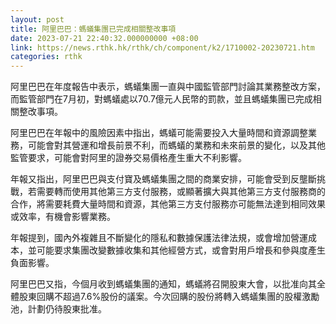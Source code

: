 ```yaml
---
layout: post
title: 阿里巴巴：螞蟻集團已完成相關整改事項
date: 2023-07-21 22:40:32.000000000 +08:00
link: https://news.rthk.hk/rthk/ch/component/k2/1710002-20230721.htm
categories: rthk
---
```


阿里巴巴在年度報告中表示，螞蟻集團一直與中國監管部門討論其業務整改方案，而監管部門在7月初，對螞蟻處以70.7億元人民幣的罰款，並且螞蟻集團已完成相關整改事項。

阿里巴巴在年報中的風險因素中指出，螞蟻可能需要投入大量時間和資源調整業務，可能會對其營運和增長前景不利，而螞蟻的業務和未來前景的變化，以及其他監管要求，可能會對阿里的證券交易價格產生重大不利影響。

年報又指出，阿里巴巴與支付寶及螞蟻集團之間的商業安排，可能會受到反壟斷挑戰，若需要轉而使用其他第三方支付服務，或顯著擴大與其他第三方支付服務商的合作，將需要耗費大量時間和資源，其他第三方支付服務亦可能無法達到相同效果或效率，有機會影響業務。

年報提到，國內外複雜且不斷變化的隱私和數據保護法律法規，或會增加營運成本，並可能要求集團改變數據收集和其他經營方式，或會對用戶增長和參與度產生負面影響。

阿里巴巴又指，今個月收到螞蟻集團的通知，螞蟻將召開股東大會，以批准向其全體股東回購不超過7.6%股份的議案。今次回購的股份將轉入螞蟻集團的股權激勵池，計劃仍待股東批准。
